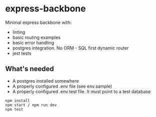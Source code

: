 # express-backbone

Minimal express backbone with:
* linting 
* basic routing examples 
* basic error handling
* postgres integration. No ORM - SQL first dynamic router
* jest tests

## What's needed

* A postgres installed somewhere
* A properly configured .env file (see env.sample)
* A properly configured .env.test file. It must point to a test database

```
npm install
npm start / npm run dev
npm test
```
